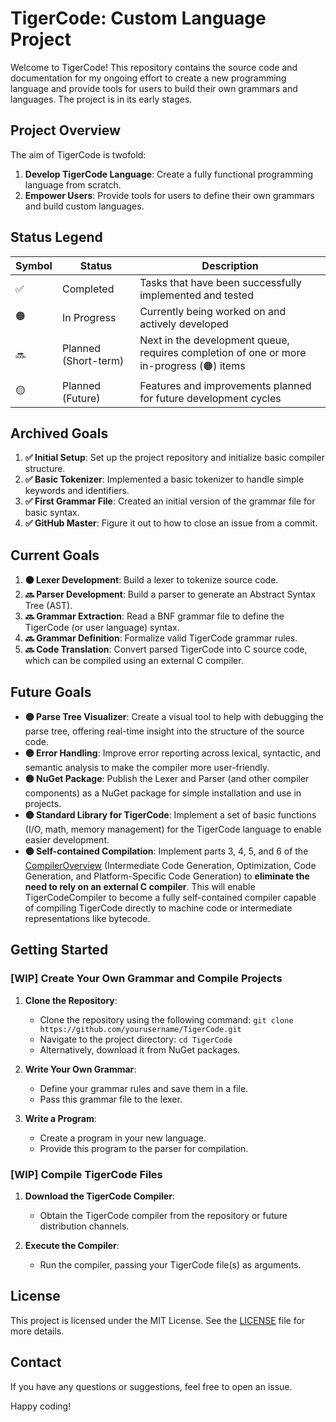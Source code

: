 # TigerCode: Custom Language Project

Welcome to TigerCode! This repository contains the source code and documentation for my ongoing effort to create a new programming language and provide tools for users to build their own grammars and languages. The project is in its early stages.

## Project Overview

The aim of TigerCode is twofold:
1. **Develop TigerCode Language**: Create a fully functional programming language from scratch.
2. **Empower Users**: Provide tools for users to define their own grammars and build custom languages.

## Status Legend
| Symbol | Status | Description |
|--------|--------|-------------|
| ✅ | Completed | Tasks that have been successfully implemented and tested |
| 🟠 | In Progress | Currently being worked on and actively developed |
| 🔜 | Planned (Short-term) | Next in the development queue, requires completion of one or more in-progress (🟠) items |
| 🟡 | Planned (Future) | Features and improvements planned for future development cycles |

## Archived Goals

1. **✅ Initial Setup**: Set up the project repository and initialize basic compiler structure.  
2. **✅ Basic Tokenizer**: Implemented a basic tokenizer to handle simple keywords and identifiers.  
3. **✅ First Grammar File**: Created an initial version of the grammar file for basic syntax.
4. **✅ GitHub Master**: Figure it out to how to close an issue from a commit.

## Current Goals

1. **🟠 Lexer Development**: Build a lexer to tokenize source code.
2. **🔜 Parser Development**: Build a parser to generate an Abstract Syntax Tree (AST).  
3. **🔜 Grammar Extraction**: Read a BNF grammar file to define the TigerCode (or user language) syntax.  
4. **🔜 Grammar Definition**: Formalize valid TigerCode grammar rules.  
5. **🔜 Code Translation**: Convert parsed TigerCode into C source code, which can be compiled using an external C compiler.  

## Future Goals
- **🟡 Parse Tree Visualizer**: Create a visual tool to help with debugging the parse tree, offering real-time insight into the structure of the source code.
- **🟡 Error Handling**: Improve error reporting across lexical, syntactic, and semantic analysis to make the compiler more user-friendly.
- **🟡 NuGet Package**: Publish the Lexer and Parser (and other compiler components) as a NuGet package for simple installation and use in projects.
- **🟡 Standard Library for TigerCode**: Implement a set of basic functions (I/O, math, memory management) for the TigerCode language to enable easier development.
- **🟡 Self-contained Compilation**: Implement parts 3, 4, 5, and 6 of the [CompilerOverview](https://github.com/L9Tigrotto/TigerCode/blob/doc/redme_and_compiler_overview/CompilerOverview.md) (Intermediate Code Generation, Optimization, Code Generation, and Platform-Specific Code Generation) to **eliminate the need to rely on an external C compiler**. This will enable TigerCodeCompiler to become a fully self-contained compiler capable of compiling TigerCode directly to machine code or intermediate representations like bytecode.

## Getting Started

### [WIP] Create Your Own Grammar and Compile Projects

1. **Clone the Repository**:
   - Clone the repository using the following command: `git clone https://github.com/yourusername/TigerCode.git`
   - Navigate to the project directory: `cd TigerCode`
   - Alternatively, download it from NuGet packages.

2. **Write Your Own Grammar**:
   - Define your grammar rules and save them in a file.
   - Pass this grammar file to the lexer.

3. **Write a Program**:
   - Create a program in your new language.
   - Provide this program to the parser for compilation.

### [WIP] Compile TigerCode Files

1. **Download the TigerCode Compiler**:
   - Obtain the TigerCode compiler from the repository or future distribution channels.

2. **Execute the Compiler**:
   - Run the compiler, passing your TigerCode file(s) as arguments.

## License

This project is licensed under the MIT License. See the [LICENSE](LICENSE) file for more details.

## Contact

If you have any questions or suggestions, feel free to open an issue.

Happy coding!
